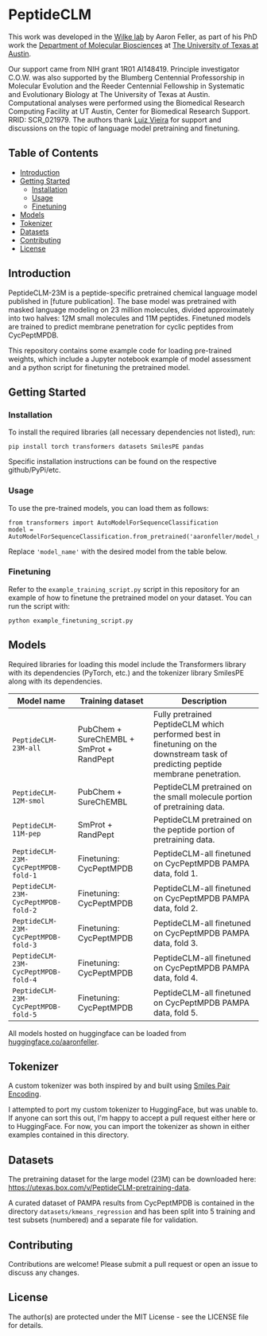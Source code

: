 # PeptideCLM
This work was developed in the [Wilke lab](https://wilkelab.org/) by Aaron Feller, as part of his PhD work the [Department of Molecular Biosciences](https://molecularbiosci.utexas.edu/) at [The University of Texas at Austin](https://www.utexas.edu/).

Our support came from NIH grant 1R01 AI148419. Principle investigator C.O.W. was also supported by the Blumberg Centennial Professorship in Molecular Evolution and the Reeder Centennial Fellowship in Systematic and Evolutionary Biology at The University of Texas at Austin.
Computational analyses were performed using the Biomedical Research Computing Facility at UT Austin, Center for Biomedical Research Support. RRID: SCR_021979. The authors thank [Luiz Vieira](https://github.com/ziul-bio) for support and discussions on the topic of language model pretraining and finetuning.

## Table of Contents
- [Introduction](#introduction)
- [Getting Started](#getting-started)
  - [Installation](#installation)
  - [Usage](#usage)
  - [Finetuning](#finetuning)
- [Models](#models)
- [Tokenizer](#tokenizer)
- [Datasets](#datasets)
- [Contributing](#contributing)
- [License](#license)

## Introduction

PeptideCLM-23M is a peptide-specific pretrained chemical language model published in [future publication]. 
The base model was pretrained with masked language modeling on 23 million molecules, divided approximately into two halves: 12M small molecules and 11M peptides.
Finetuned models are trained to predict membrane penetration for cyclic peptides from CycPeptMPDB.

This repository contains some example code for loading pre-trained weights, which include a Jupyter notebook example of model assessment and a python script for finetuning the pretrained model. 

## Getting Started
### Installation
To install the required libraries (all necessary dependencies not listed), run:
```
pip install torch transformers datasets SmilesPE pandas
```
Specific installation instructions can be found on the respective github/PyPi/etc.

### Usage
To use the pre-trained models, you can load them as follows:

```
from transformers import AutoModelForSequenceClassification
model = AutoModelForSequenceClassification.from_pretrained('aaronfeller/model_name') 
```
Replace `'model_name'` with the desired model from the table below.

### Finetuning
Refer to the `example_training_script.py` script in this repository for an example of how to finetune the pretrained model on your dataset. You can run the script with: 
```
python example_finetuning_script.py
```

## Models
Required libraries for loading this model include the Transformers library with its dependencies (PyTorch, etc.) and the tokenizer library SmilesPE along with its dependencies.


| Model name              | Training dataset                                          | Description                                                                                                               |
|-----------------------------|--------------------------------------------------|---------------------------------------------------------------------------------------------------------------------------|
| `PeptideCLM-23M-all`         | PubChem + SureChEMBL + SmProt + RandPept | Fully pretrained PeptideCLM which performed best in finetuning on the downstream task of predicting peptide membrane penetration. |
| `PeptideCLM-12M-smol`        | PubChem + SureChEMBL                     | PeptideCLM pretrained on the small molecule portion of pretraining data. |
| `PeptideCLM-11M-pep`         | SmProt + RandPept                        | PeptideCLM pretrained on the peptide portion of pretraining data. |
| `PeptideCLM-23M-CycPeptMPDB-fold-1` | Finetuning: CycPeptMPDB | PeptideCLM-all finetuned on CycPeptMPDB PAMPA data, fold 1. |
| `PeptideCLM-23M-CycPeptMPDB-fold-2` | Finetuning: CycPeptMPDB | PeptideCLM-all finetuned on CycPeptMPDB PAMPA data, fold 2. |
| `PeptideCLM-23M-CycPeptMPDB-fold-3` | Finetuning: CycPeptMPDB | PeptideCLM-all finetuned on CycPeptMPDB PAMPA data, fold 3. |
| `PeptideCLM-23M-CycPeptMPDB-fold-4` | Finetuning: CycPeptMPDB | PeptideCLM-all finetuned on CycPeptMPDB PAMPA data, fold 4. |
| `PeptideCLM-23M-CycPeptMPDB-fold-5` | Finetuning: CycPeptMPDB | PeptideCLM-all finetuned on CycPeptMPDB PAMPA data, fold 5. |


All models hosted on huggingface can be loaded from [huggingface.co/aaronfeller](https://huggingface.co/aaronfeller).


## Tokenizer

A custom tokenizer was both inspired by and built using [Smiles Pair Encoding](https://github.com/XinhaoLi74/SmilesPE).

I attempted to port my custom tokenizer to HuggingFace, but was unable to. If anyone can sort this out, I'm happy to accept a pull request either here or to HuggingFace. For now, you can import the tokenizer as shown in either examples contained in this directory.

## Datasets

The pretraining dataset for the large model (23M) can be downloaded here: https://utexas.box.com/v/PeptideCLM-pretraining-data.

A curated dataset of PAMPA results from CycPeptMPDB is contained in the directory `datasets/kmeans_regression` and has been split into 5 training and test subsets (numbered) and a separate file for validation.

## Contributing
Contributions are welcome! Please submit a pull request or open an issue to discuss any changes.

## License
The author(s) are protected under the MIT License - see the LICENSE file for details.

